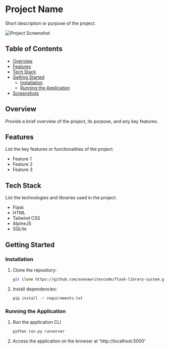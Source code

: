 # Project Name

Short description or purpose of the project.

![Project Screenshot](screenshot.png)

## Table of Contents

- [Overview](#overview)
- [Features](#features)
- [Tech Stack](#tech-stack)
- [Getting Started](#getting-started)
  - [Installation](#installation)
  - [Running the Application](#running-the-application)
- [Screenshots](#screenshots)


## Overview

Provide a brief overview of the project, its purpose, and any key features.

## Features

List the key features or functionalities of the project.

- Feature 1
- Feature 2
- Feature 3

## Tech Stack

List the technologies and libraries used in the project.

- Flask
- HTML
- Tailwind CSS
- AlpineJS
- SQLite

## Getting Started

### Installation

1. Clone the repository:

   ```bash
   git clone https://github.com/asenawritescode/flask-library-system.git 
   ```

2. Install dependencies:

    ```bash
    pip install -r requirements.txt
    ```

### Running the Application

1. Run the application CLI

    ```bash
    python run.py runserver
    ```

2. Access the application on the browser at 'http://localhost:5000'



